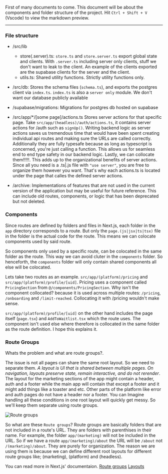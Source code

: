 First of many documents to come. This document will be about the components and folder structure of the project. Hit `Ctrl + Shift + V` (Vscode) to view the markdown preview.

---

### File structure

+ /src/lib
	+ store(.server).ts:
		`store.ts` and `store.server.ts` export global state and clients. With `.server.ts` including server only clients, stuff we don't want to leak to the client. An example of the clients exported are the supabase clients for the server and the client.
	+ utils.ts:
		Shared utility functions. Strictly utility functions only.
+ /src/db:
	Stores the schema files (`schema.ts`), and exports the postgres client via `index.ts`. `index.ts` is also a `server only` module. We don't want our database publicly available

+ /supabase/migrations:
	Migrations for postgres db hosted on supabase


+ /src/app/*/[some page]/actions.ts
	Stores server actions for that specific page. Take `src/app/(headless)/auth/actions.ts`, it contains server actions for /auth such as `signUp()`. Writing backend logic as server actions saves us tremendous time that would have been spent creating individual api routes and making sure the URLs are called correctly. Additionally they are fully typesafe because as long as typescript is concerned, you're just calling a function. This allows us for seamless end to end type safety in our backend logic. Lastly, we can collocate them!!!!!. This adds up to the organizational benefits of server actions. Since all you need is a .ts|.js file with `"use server"`, you are free to organize them however you want. That's why each actions.ts is located under the page that calles the defined server actions.

+ /archive:
	Implementations of features that are not used in the current version of the application but may be useful for future reference. This can include old routes, components, or logic that has been deprecated but not deleted.

### Components
Since routes are defined by folders and files in Next.js, each folder in the `app` directory corresponds to a route. But only the `page.(js|jsx|ts|tsx)` file in the folder is the actual code for the route. This means we can colocate components used by said route.

So components only used by a specific route, can be colocated in the same folder as the route. This way we can avoid cluter in the `components` folder. So henceforth, the `components` folder will only contain shared components all else will be colocated.

Lets take two routes as an example. `src/app/(platform)/pricing` and `src/app/(platform)/profile/[uid]`. Pricing uses a component called `PricingSection` from `@/components/PricingSection`. Why isn't the component collocated? because it is used across multiple routes: `/pricing`, `/onboarding` and `/limit-reached`. Collocating it with /pricing wouldn't make sense.

`src/app/(platform)/profile/[uid]` on the other hand includes the page itself (`page.tsx`) and `AddToWaitlist.tsx` which the route uses. The component isn't used else where therefore is collocated in the same folder as the route definition. I hope this explains it.

### Route Groups
Whats the problem and what are route groups?.

The issue is not all pages can share the same root layout. So we need to separate them. *A layout is UI that is shared between multiple pages. On navigation, layouts preserve state, remain interactive, and do not rerender*.  The layout for the marketing sections of the app might contain a header, auth and a footer while the main app will contain that except a footer and it might add things like a toaster and etc. Other parts of the platform like error and auth pages do not have a header nor a footer. You can Imagine handling all these conditions in one root layout will quickly get messy. So we'll keep them separate using route groups.


![Route groups](https://res.cloudinary.com/dpsyccfsa/image/upload/v1736305363/Sea%20Assets/vuxtpjajebtgt28ky4sk.avif)

So what are these `Route groups`? Route groups are basically folders that are not included in a route's URL. They are folders with parenthises in their name. For example, the folder `app/(marketing)` will not be included in the URL. So if we have a route `app/(marketing)/about` the URL will be `/about` not `/(marketing)/about`. They are purely for organization. The reason we are using them is because we can define different root layouts for different route groups like; (marketing), (platform) and (headless). 

You can read more in Next.js' documentaion. [Route groups](https://nextjs.org/docs/app/building-your-application/routing/route-groups) [Layouts](https://nextjs.org/docs/app/getting-started/layouts-and-pages)